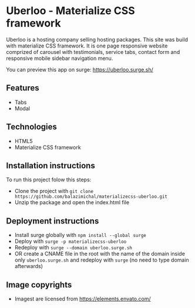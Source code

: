 # Uberloo - Materialize CSS framework

Uberloo is a hosting company selling hosting packages. This site was build with materialize CSS framework. It is one page responsive website comprized of carousel with testimonials, service tabs, contact form and responsive mobile sidebar navigation menu.

You can preview this app on surge: https://uberloo.surge.sh/

## Features

- Tabs
- Modal

## Technologies

- HTML5
- Materialize CSS framework

## Installation instructions

To run this project folow this steps:

- Clone the project with `git clone https://github.com/balazimichal/materializecss-uberloo.git`
- Unzip the package and open the index.html file

## Deployment instructions

- Install surge globally with `npm install --global surge`
- Deploy with `surge -p materializecss-uberloo`
- Redeploy with `surge --domain uberloo.surge.sh`
- OR create a CNAME file in the root with the name of the domain inside only `uberloo.surge.sh` and redeploy with `surge` (no need to type domain afterwards)

## Image copyrights

- Imagest are licensed from https://elements.envato.com/
